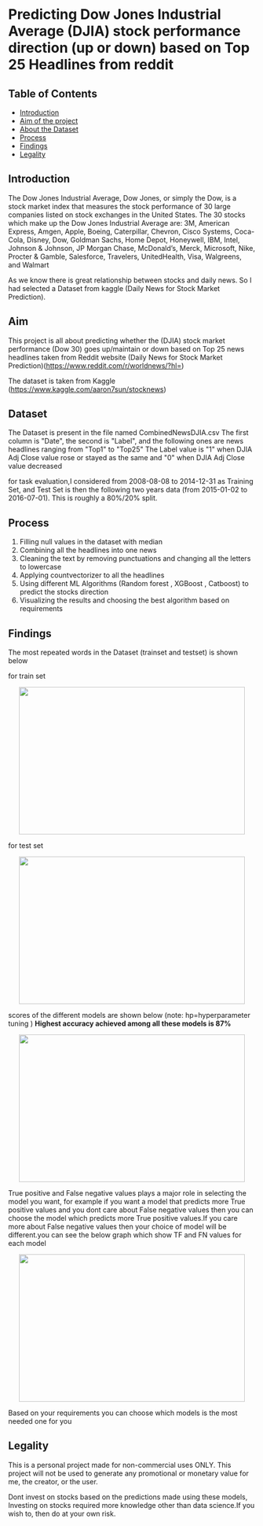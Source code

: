 # Predicting Dow Jones Industrial Average (DJIA) stock performance direction (up or down) based on Top 25 Headlines from reddit


## Table of Contents
* [Introduction](#Introduction)
* [Aim of the project](#Aim)
* [About the Dataset](#Dataset)
* [Process](#Process)
* [Findings](#Findings)
* [Legality](#Legality)



## Introduction

The Dow Jones Industrial Average, Dow Jones, or simply the Dow, is a stock market index that measures the stock performance of 30 large companies listed on stock exchanges in the United States.
The 30 stocks which make up the Dow Jones Industrial Average are: 3M, American Express, Amgen, Apple, Boeing, Caterpillar, Chevron, Cisco Systems, Coca-Cola, Disney, Dow, Goldman Sachs, Home Depot, Honeywell, IBM, Intel, Johnson & Johnson, JP Morgan Chase, McDonald’s, Merck, Microsoft, Nike, Procter & Gamble, Salesforce, Travelers, UnitedHealth, Visa, Walgreens, and Walmart

As we know there is great relationship between stocks and daily news. So I had selected a Dataset from kaggle (Daily News for Stock Market Prediction).



## Aim 

This project is all about predicting whether the (DJIA) stock market performance (Dow 30) goes up/maintain or down based on Top 25 news headlines taken from Reddit website (Daily News for Stock Market Prediction)(https://www.reddit.com/r/worldnews/?hl=)

The dataset is taken from Kaggle (https://www.kaggle.com/aaron7sun/stocknews)



## Dataset

The Dataset is present in the file named CombinedNewsDJIA.csv
The first column is "Date", the second is "Label", and the following ones are news headlines ranging from "Top1" to "Top25"
The Label value is "1" when DJIA Adj Close value rose or stayed as the same and "0" when DJIA Adj Close value decreased

for task evaluation,I considered from 2008-08-08 to 2014-12-31 as Training Set, and Test Set is then the following two years data (from 2015-01-02 to 2016-07-01). This is roughly a 80%/20% split.



## Process

1) Filling null values in the dataset with median
2) Combining all the headlines into one news
3) Cleaning the text by removing punctuations and changing all the letters to lowercase
4) Applying countvectorizer to all the headlines
5) Using different ML Algorithms (Random forest , XGBoost , Catboost) to predict the stocks direction
5) Visualizing the results and choosing the best algorithm based on requirements



## Findings

The most repeated words in the Dataset (trainset and testset) is shown below

for train set
<p align="center">
  <img width="460" height="300" src="https://user-images.githubusercontent.com/63724986/98461972-afbc4000-21d6-11eb-9fd2-1007ebe06fcf.JPG">
</p>

for test set
<p align="center">
  <img width="460" height="300" src="https://user-images.githubusercontent.com/63724986/98461997-d8dcd080-21d6-11eb-8ba7-dab9fef9d469.JPG">
</p>

scores of the different models are shown below (note: hp=hyperparameter tuning )
**Highest accuracy achieved among all these models is 87%**
<p align="center">
  <img width="460" height="300" src="https://user-images.githubusercontent.com/63724986/98462319-9f599480-21d9-11eb-8e5f-855521d3301f.gif">
</p>

True positive and False negative values plays a major role in selecting the model you want, for example if you want a model that predicts more True positive values and you dont care about False negative values then you can choose the model which predicts more True positive values.If you care more about False negative values then your choice of model will be different.you can see the below graph which show TF and FN values for each model
<p align="center">
  <img width="460" height="300" src="https://user-images.githubusercontent.com/63724986/98463956-63c4c780-21e5-11eb-9925-dd414f4daec7.gif">
</p>

Based on your requirements you can choose which models is the most needed one for you



## Legality

This is a personal project made for non-commercial uses ONLY. This project will not be used to generate any promotional or monetary value for me, the creator, or the user.

Dont invest on stocks based on the predictions made using these models, Investing on stocks required more knowledge other than data science.If you wish to, then do at your own risk.
